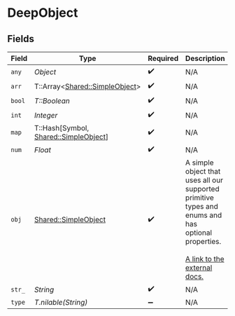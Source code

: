 # DeepObject


## Fields

| Field                                                                                                                                                             | Type                                                                                                                                                              | Required                                                                                                                                                          | Description                                                                                                                                                       | Example                                                                                                                                                           |
| ----------------------------------------------------------------------------------------------------------------------------------------------------------------- | ----------------------------------------------------------------------------------------------------------------------------------------------------------------- | ----------------------------------------------------------------------------------------------------------------------------------------------------------------- | ----------------------------------------------------------------------------------------------------------------------------------------------------------------- | ----------------------------------------------------------------------------------------------------------------------------------------------------------------- |
| `any`                                                                                                                                                             | *Object*                                                                                                                                                          | :heavy_check_mark:                                                                                                                                                | N/A                                                                                                                                                               | anyOf[0]                                                                                                                                                          |
| `arr`                                                                                                                                                             | T::Array<[Shared::SimpleObject](../../models/shared/simpleobject.md)>                                                                                             | :heavy_check_mark:                                                                                                                                                | N/A                                                                                                                                                               | ["...","..."]                                                                                                                                                     |
| `bool`                                                                                                                                                            | *T::Boolean*                                                                                                                                                      | :heavy_check_mark:                                                                                                                                                | N/A                                                                                                                                                               | true                                                                                                                                                              |
| `int`                                                                                                                                                             | *Integer*                                                                                                                                                         | :heavy_check_mark:                                                                                                                                                | N/A                                                                                                                                                               | 1                                                                                                                                                                 |
| `map`                                                                                                                                                             | T::Hash[Symbol, [Shared::SimpleObject](../../models/shared/simpleobject.md)]                                                                                      | :heavy_check_mark:                                                                                                                                                | N/A                                                                                                                                                               | {"key":"...","key2":"..."}                                                                                                                                        |
| `num`                                                                                                                                                             | *Float*                                                                                                                                                           | :heavy_check_mark:                                                                                                                                                | N/A                                                                                                                                                               | 1.1                                                                                                                                                               |
| `obj`                                                                                                                                                             | [Shared::SimpleObject](../../models/shared/simpleobject.md)                                                                                                       | :heavy_check_mark:                                                                                                                                                | A simple object that uses all our supported primitive types and enums and has optional properties.<br/><br/>[A link to the external docs.](https://docs.speakeasyapi.dev) |                                                                                                                                                                   |
| `str_`                                                                                                                                                            | *String*                                                                                                                                                          | :heavy_check_mark:                                                                                                                                                | N/A                                                                                                                                                               | test                                                                                                                                                              |
| `type`                                                                                                                                                            | *T.nilable(String)*                                                                                                                                               | :heavy_minus_sign:                                                                                                                                                | N/A                                                                                                                                                               |                                                                                                                                                                   |